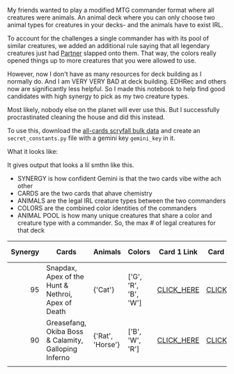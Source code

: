 My friends wanted to play a modified MTG commander format where all creatures were animals. An animal deck where you can only choose two animal types for creatures in your decks- and the animals have to exist IRL.

To account for the challenges a single commander has with its pool of similar creatures, we added an additional rule saying that all legendary creatures just had [Partner](https://mtg.fandom.com/wiki/Partner) slapped onto them. That way, the colors really opened things up to more creatures that you were allowed to use.

However, now I don't have as many resources for deck building as I normally do. And I am VERY VERY BAD at deck building. EDHRec and others now are significantly less helpful. So I made this notebook to help find good candidates with high synergy to pick as my two creature types.

Most likely, nobody else on the planet will ever use this. But I successfully procrastinated cleaning the house and did this instead. 

To use this, download the [all-cards scryfall bulk data](https://scryfall.com/docs/api/bulk-data) and create an `secret_constants.py` file with a gemini key `gemini_key` in it. 

What it looks like:

It gives output that looks a lil smthn like this.

- SYNERGY is how confident Gemini is that the two cards vibe withe ach other
- CARDS are the two cards that ahave chemistry
- ANIMALS are the legal IRL creature types between the two commanders
- COLORS are the combined color identities of the commanders
- ANIMAL POOL is how many unique creatures that share a color and creature type with a commander. So, the max # of legal creatures for that deck

<table>
<thead>
<tr><th style="text-align: right;">  Synergy</th><th>Cards                                                    </th><th>Animals                 </th><th>Colors              </th><th>Card 1 Link                                                                                           </th><th>Card 2 Link                                                                                          </th><th>Animal Pool                           </th></tr>
</thead>
<tbody>
<tr><td style="text-align: right;">       95</td><td>Snapdax, Apex of the Hunt & Nethroi, Apex of Death       </td><td>{'Cat'}                 </td><td>['G', 'R', 'B', 'W']</td><td><a href="https://scryfall.com/card/piko/209p/snapdax-apex-of-the-hunt?utm_source=api">CLICK_HERE</a>  </td><td><a href="https://scryfall.com/card/dmc/163/nethroi-apex-of-death?utm_source=api">CLICK_HERE</a>      </td><td>{'Cat': 325}                          </td></tr>
<tr><td style="text-align: right;">       90</td><td>Greasefang, Okiba Boss & Calamity, Galloping Inferno     </td><td>{'Rat', 'Horse'}        </td><td>['B', 'W', 'R']     </td><td><a href="https://scryfall.com/card/neo/485/greasefang-okiba-boss?utm_source=api">CLICK_HERE</a>       </td><td><a href="https://scryfall.com/card/otj/330/calamity-galloping-inferno?utm_source=api">CLICK_HERE</a> </td><td>{'Rat': 83, 'Horse': 26}              </td></tr>
<tr><td style="text-align: right;"></td></tr>
</tbody>
</table>